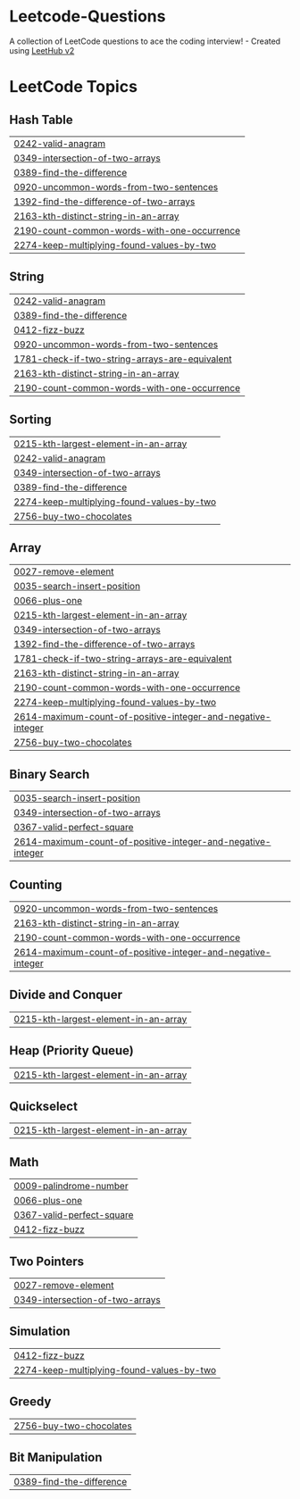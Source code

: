 # Leetcode-Questions
A collection of LeetCode questions to ace the coding interview! - Created using [LeetHub v2](https://github.com/arunbhardwaj/LeetHub-2.0)

<!---LeetCode Topics Start-->
# LeetCode Topics
## Hash Table
|  |
| ------- |
| [0242-valid-anagram](https://github.com/Rahooftv/Leetcode-Questions/tree/master/0242-valid-anagram) |
| [0349-intersection-of-two-arrays](https://github.com/Rahooftv/Leetcode-Questions/tree/master/0349-intersection-of-two-arrays) |
| [0389-find-the-difference](https://github.com/Rahooftv/Leetcode-Questions/tree/master/0389-find-the-difference) |
| [0920-uncommon-words-from-two-sentences](https://github.com/Rahooftv/Leetcode-Questions/tree/master/0920-uncommon-words-from-two-sentences) |
| [1392-find-the-difference-of-two-arrays](https://github.com/Rahooftv/Leetcode-Questions/tree/master/1392-find-the-difference-of-two-arrays) |
| [2163-kth-distinct-string-in-an-array](https://github.com/Rahooftv/Leetcode-Questions/tree/master/2163-kth-distinct-string-in-an-array) |
| [2190-count-common-words-with-one-occurrence](https://github.com/Rahooftv/Leetcode-Questions/tree/master/2190-count-common-words-with-one-occurrence) |
| [2274-keep-multiplying-found-values-by-two](https://github.com/Rahooftv/Leetcode-Questions/tree/master/2274-keep-multiplying-found-values-by-two) |
## String
|  |
| ------- |
| [0242-valid-anagram](https://github.com/Rahooftv/Leetcode-Questions/tree/master/0242-valid-anagram) |
| [0389-find-the-difference](https://github.com/Rahooftv/Leetcode-Questions/tree/master/0389-find-the-difference) |
| [0412-fizz-buzz](https://github.com/Rahooftv/Leetcode-Questions/tree/master/0412-fizz-buzz) |
| [0920-uncommon-words-from-two-sentences](https://github.com/Rahooftv/Leetcode-Questions/tree/master/0920-uncommon-words-from-two-sentences) |
| [1781-check-if-two-string-arrays-are-equivalent](https://github.com/Rahooftv/Leetcode-Questions/tree/master/1781-check-if-two-string-arrays-are-equivalent) |
| [2163-kth-distinct-string-in-an-array](https://github.com/Rahooftv/Leetcode-Questions/tree/master/2163-kth-distinct-string-in-an-array) |
| [2190-count-common-words-with-one-occurrence](https://github.com/Rahooftv/Leetcode-Questions/tree/master/2190-count-common-words-with-one-occurrence) |
## Sorting
|  |
| ------- |
| [0215-kth-largest-element-in-an-array](https://github.com/Rahooftv/Leetcode-Questions/tree/master/0215-kth-largest-element-in-an-array) |
| [0242-valid-anagram](https://github.com/Rahooftv/Leetcode-Questions/tree/master/0242-valid-anagram) |
| [0349-intersection-of-two-arrays](https://github.com/Rahooftv/Leetcode-Questions/tree/master/0349-intersection-of-two-arrays) |
| [0389-find-the-difference](https://github.com/Rahooftv/Leetcode-Questions/tree/master/0389-find-the-difference) |
| [2274-keep-multiplying-found-values-by-two](https://github.com/Rahooftv/Leetcode-Questions/tree/master/2274-keep-multiplying-found-values-by-two) |
| [2756-buy-two-chocolates](https://github.com/Rahooftv/Leetcode-Questions/tree/master/2756-buy-two-chocolates) |
## Array
|  |
| ------- |
| [0027-remove-element](https://github.com/Rahooftv/Leetcode-Questions/tree/master/0027-remove-element) |
| [0035-search-insert-position](https://github.com/Rahooftv/Leetcode-Questions/tree/master/0035-search-insert-position) |
| [0066-plus-one](https://github.com/Rahooftv/Leetcode-Questions/tree/master/0066-plus-one) |
| [0215-kth-largest-element-in-an-array](https://github.com/Rahooftv/Leetcode-Questions/tree/master/0215-kth-largest-element-in-an-array) |
| [0349-intersection-of-two-arrays](https://github.com/Rahooftv/Leetcode-Questions/tree/master/0349-intersection-of-two-arrays) |
| [1392-find-the-difference-of-two-arrays](https://github.com/Rahooftv/Leetcode-Questions/tree/master/1392-find-the-difference-of-two-arrays) |
| [1781-check-if-two-string-arrays-are-equivalent](https://github.com/Rahooftv/Leetcode-Questions/tree/master/1781-check-if-two-string-arrays-are-equivalent) |
| [2163-kth-distinct-string-in-an-array](https://github.com/Rahooftv/Leetcode-Questions/tree/master/2163-kth-distinct-string-in-an-array) |
| [2190-count-common-words-with-one-occurrence](https://github.com/Rahooftv/Leetcode-Questions/tree/master/2190-count-common-words-with-one-occurrence) |
| [2274-keep-multiplying-found-values-by-two](https://github.com/Rahooftv/Leetcode-Questions/tree/master/2274-keep-multiplying-found-values-by-two) |
| [2614-maximum-count-of-positive-integer-and-negative-integer](https://github.com/Rahooftv/Leetcode-Questions/tree/master/2614-maximum-count-of-positive-integer-and-negative-integer) |
| [2756-buy-two-chocolates](https://github.com/Rahooftv/Leetcode-Questions/tree/master/2756-buy-two-chocolates) |
## Binary Search
|  |
| ------- |
| [0035-search-insert-position](https://github.com/Rahooftv/Leetcode-Questions/tree/master/0035-search-insert-position) |
| [0349-intersection-of-two-arrays](https://github.com/Rahooftv/Leetcode-Questions/tree/master/0349-intersection-of-two-arrays) |
| [0367-valid-perfect-square](https://github.com/Rahooftv/Leetcode-Questions/tree/master/0367-valid-perfect-square) |
| [2614-maximum-count-of-positive-integer-and-negative-integer](https://github.com/Rahooftv/Leetcode-Questions/tree/master/2614-maximum-count-of-positive-integer-and-negative-integer) |
## Counting
|  |
| ------- |
| [0920-uncommon-words-from-two-sentences](https://github.com/Rahooftv/Leetcode-Questions/tree/master/0920-uncommon-words-from-two-sentences) |
| [2163-kth-distinct-string-in-an-array](https://github.com/Rahooftv/Leetcode-Questions/tree/master/2163-kth-distinct-string-in-an-array) |
| [2190-count-common-words-with-one-occurrence](https://github.com/Rahooftv/Leetcode-Questions/tree/master/2190-count-common-words-with-one-occurrence) |
| [2614-maximum-count-of-positive-integer-and-negative-integer](https://github.com/Rahooftv/Leetcode-Questions/tree/master/2614-maximum-count-of-positive-integer-and-negative-integer) |
## Divide and Conquer
|  |
| ------- |
| [0215-kth-largest-element-in-an-array](https://github.com/Rahooftv/Leetcode-Questions/tree/master/0215-kth-largest-element-in-an-array) |
## Heap (Priority Queue)
|  |
| ------- |
| [0215-kth-largest-element-in-an-array](https://github.com/Rahooftv/Leetcode-Questions/tree/master/0215-kth-largest-element-in-an-array) |
## Quickselect
|  |
| ------- |
| [0215-kth-largest-element-in-an-array](https://github.com/Rahooftv/Leetcode-Questions/tree/master/0215-kth-largest-element-in-an-array) |
## Math
|  |
| ------- |
| [0009-palindrome-number](https://github.com/Rahooftv/Leetcode-Questions/tree/master/0009-palindrome-number) |
| [0066-plus-one](https://github.com/Rahooftv/Leetcode-Questions/tree/master/0066-plus-one) |
| [0367-valid-perfect-square](https://github.com/Rahooftv/Leetcode-Questions/tree/master/0367-valid-perfect-square) |
| [0412-fizz-buzz](https://github.com/Rahooftv/Leetcode-Questions/tree/master/0412-fizz-buzz) |
## Two Pointers
|  |
| ------- |
| [0027-remove-element](https://github.com/Rahooftv/Leetcode-Questions/tree/master/0027-remove-element) |
| [0349-intersection-of-two-arrays](https://github.com/Rahooftv/Leetcode-Questions/tree/master/0349-intersection-of-two-arrays) |
## Simulation
|  |
| ------- |
| [0412-fizz-buzz](https://github.com/Rahooftv/Leetcode-Questions/tree/master/0412-fizz-buzz) |
| [2274-keep-multiplying-found-values-by-two](https://github.com/Rahooftv/Leetcode-Questions/tree/master/2274-keep-multiplying-found-values-by-two) |
## Greedy
|  |
| ------- |
| [2756-buy-two-chocolates](https://github.com/Rahooftv/Leetcode-Questions/tree/master/2756-buy-two-chocolates) |
## Bit Manipulation
|  |
| ------- |
| [0389-find-the-difference](https://github.com/Rahooftv/Leetcode-Questions/tree/master/0389-find-the-difference) |
<!---LeetCode Topics End-->
